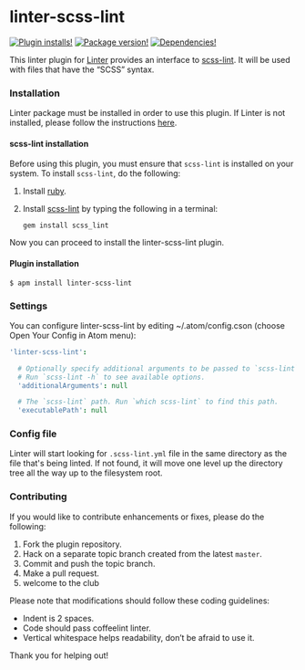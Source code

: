 linter-scss-lint
=========================
[![Plugin installs!](https://img.shields.io/apm/dm/linter-scss-lint.svg)](https://atom.io/packages/linter-scss-lint)
[![Package version!](https://img.shields.io/apm/v/linter-scss-lint.svg?style=flat)](https://atom.io/packages/linter-scss-lint)
[![Dependencies!](https://david-dm.org/AtomLinter/Linter.svg)](https://david-dm.org/AtomLinter/linter-scss-lint)

This linter plugin for [Linter](https://github.com/AtomLinter/Linter) provides an interface to [scss-lint](https://github.com/causes/scss-lint). It will be used with files that have the “SCSS” syntax.

### Installation
Linter package must be installed in order to use this plugin. If Linter is not installed, please follow the instructions [here](https://github.com/AtomLinter/Linter).

#### scss-lint installation
Before using this plugin, you must ensure that `scss-lint` is installed on your system. To install `scss-lint`, do the following:

1. Install [ruby](https://www.ruby-lang.org/).

2. Install [scss-lint](https://github.com/causes/scss-lint) by typing the following in a terminal:
   ```
   gem install scss_lint
   ```

Now you can proceed to install the linter-scss-lint plugin.

#### Plugin installation
```
$ apm install linter-scss-lint
```

### Settings
You can configure linter-scss-lint by editing ~/.atom/config.cson (choose Open Your Config in Atom menu):
```cson
'linter-scss-lint':

  # Optionally specify additional arguments to be passed to `scss-lint`.
  # Run `scss-lint -h` to see available options.
  'additionalArguments': null

  # The `scss-lint` path. Run `which scss-lint` to find this path.
  'executablePath': null
```

### Config file
Linter will start looking for `.scss-lint.yml` file in the same directory as the file that's being linted. If not found, it will move one level up the directory tree all the way up to the filesystem root.


### Contributing
If you would like to contribute enhancements or fixes, please do the following:

1. Fork the plugin repository.
1. Hack on a separate topic branch created from the latest `master`.
1. Commit and push the topic branch.
1. Make a pull request.
1. welcome to the club

Please note that modifications should follow these coding guidelines:

- Indent is 2 spaces.
- Code should pass coffeelint linter.
- Vertical whitespace helps readability, don’t be afraid to use it.

Thank you for helping out!
